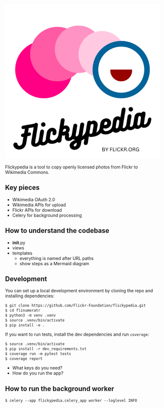 <img src="logo.svg" alt="Flickypedia, by Flickr.org">

Flickypedia is a tool to copy openly licensed photos from Flickr to Wikimedia Commons.

## Key pieces

*   Wikimedia OAuth 2.0
*   Wikimedia APIs for upload
*   Flickr APIs for download
*   Celery for background processing

## How to understand the codebase

* __init__.py
* views
* templates
  * everything is named after URL paths
  * show steps as a Mermaid diagram

## Development

You can set up a local development environment by cloning the repo and installing dependencies:

```console
$ git clone https://github.com/Flickr-Foundation/flickypedia.git
$ cd flinumeratr
$ python3 -m venv .venv
$ source .venv/bin/activate
$ pip install -e .
```

If you want to run tests, install the dev dependencies and run `coverage`:

```console
$ source .venv/bin/activate
$ pip install -r dev_requirements.txt
$ coverage run -m pytest tests
$ coverage report
```

* What keys do you need?
* How do you run the app?

## How to run the background worker

```console
$ celery --app flickypedia.celery_app worker --loglevel INFO
```